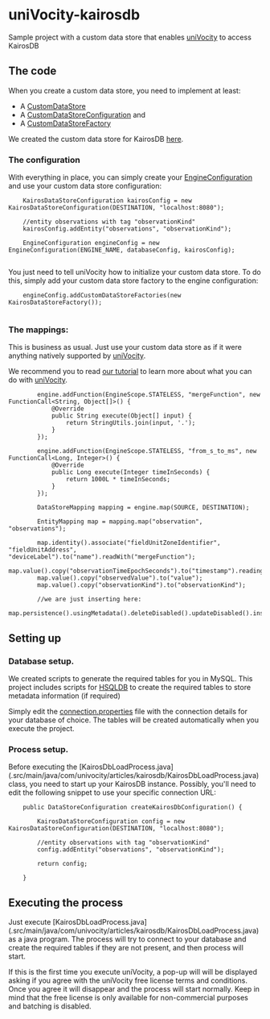 uniVocity-kairosdb
==================

Sample project with a custom data store that enables [uniVocity](http://www.univocity.com/pages/univocity-features) to access KairosDB

## The code

When you create a custom data store, you need to implement at least:

  * A [CustomDataStore](https://github.com/uniVocity/univocity-api/blob/master/src/main/java/com/univocity/api/entity/custom/CustomDataStore.java)
  * A [CustomDataStoreConfiguration](https://github.com/uniVocity/univocity-api/blob/master/src/main/java/com/univocity/api/entity/custom/DataStoreConfiguration.java) and
  * A [CustomDataStoreFactory](https://github.com/uniVocity/univocity-api/blob/master/src/main/java/com/univocity/api/entity/custom/CustomDataStoreFactory.java)

We created the custom data store for KairosDB [here](./src/main/java/com/univocity/articles/kairosdb/custom).

### The configuration
  
With everything in place, you can simply create your [EngineConfiguration](https://github.com/uniVocity/univocity-api/blob/master/src/main/java/com/univocity/api/config/EngineConfiguration.java) and use your custom data store configuration: 

```
	KairosDataStoreConfiguration kairosConfig = new KairosDataStoreConfiguration(DESTINATION, "localhost:8080");

	//entity observations with tag "observationKind"
	kairosConfig.addEntity("observations", "observationKind");

	EngineConfiguration engineConfig = new EngineConfiguration(ENGINE_NAME, databaseConfig, kairosConfig);
	
```

You just need to tell uniVocity how to initialize your custom data store. To do this, simply add your custom data store factory to the engine configuration:

```
	engineConfig.addCustomDataStoreFactories(new KairosDataStoreFactory());
	
```

### The mappings:

This is business as usual. Just use your custom data store as if it were anything natively supported by [uniVocity](http://www.univocity.com/pages/univocity-features).

We recommend you to read [our tutorial](http://www.univocity.com/pages/univocity-tutorial) to learn more about what you can do with [uniVocity](http://www.univocity.com/pages/univocity-features). 

```
		engine.addFunction(EngineScope.STATELESS, "mergeFunction", new FunctionCall<String, Object[]>() {
			@Override
			public String execute(Object[] input) {
				return StringUtils.join(input, '.');
			}
		});

		engine.addFunction(EngineScope.STATELESS, "from_s_to_ms", new FunctionCall<Long, Integer>() {
			@Override
			public Long execute(Integer timeInSeconds) {
				return 1000L * timeInSeconds;
			}
		});

		DataStoreMapping mapping = engine.map(SOURCE, DESTINATION);

		EntityMapping map = mapping.map("observation", "observations");

		map.identity().associate("fieldUnitZoneIdentifier", "fieldUnitAddress", "deviceLabel").to("name").readWith("mergeFunction");
		map.value().copy("observationTimeEpochSeconds").to("timestamp").readingWith("from_s_to_ms");
		map.value().copy("observedValue").to("value");
		map.value().copy("observationKind").to("observationKind");
		
		//we are just inserting here:
		map.persistence().usingMetadata().deleteDisabled().updateDisabled().insertNewRows();
```

## Setting up

### Database setup.

We created scripts to generate the required tables for you in MySQL. This project includes scripts for [HSQLDB](./src/main/resources/database/hsqldb) to create the required tables to store metadata information (if required)

Simply edit the [connection.properties](./src/main/resources/connection.properties) file with the connection details for your database of choice. The tables will be created automatically when you execute the project.


### Process setup.

Before executing the [KairosDbLoadProcess.java] (.src/main/java/com/univocity/articles/kairosdb/KairosDbLoadProcess.java) class, you need to start up your KairosDB instance.
Possibly, you'll need to edit the following snippet to use your specific connection URL: 

```
	public DataStoreConfiguration createKairosDbConfiguration() {

		KairosDataStoreConfiguration config = new KairosDataStoreConfiguration(DESTINATION, "localhost:8080");

		//entity observations with tag "observationKind"
		config.addEntity("observations", "observationKind");

		return config;

	}
```

## Executing the process 

Just execute [KairosDbLoadProcess.java] (.src/main/java/com/univocity/articles/kairosdb/KairosDbLoadProcess.java) as a java program. The process will try to connect to your database and create the required tables if they are not present, and then process will start.

If this is the first time you execute uniVocity, a pop-up will will be displayed asking if you agree with the uniVocity free license terms and conditions. Once you agree it will disappear and the process will start normally. Keep in mind that the free license is only available for non-commercial purposes and batching is disabled.



